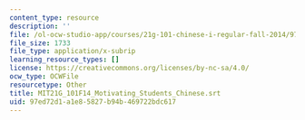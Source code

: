 ```yaml
---
content_type: resource
description: ''
file: /ol-ocw-studio-app/courses/21g-101-chinese-i-regular-fall-2014/97ed72d1a1e85827b94b469722bdc617_MIT21G_101F14_Motivating_Students_Chinese.vtt
file_size: 1733
file_type: application/x-subrip
learning_resource_types: []
license: https://creativecommons.org/licenses/by-nc-sa/4.0/
ocw_type: OCWFile
resourcetype: Other
title: MIT21G_101F14_Motivating_Students_Chinese.srt
uid: 97ed72d1-a1e8-5827-b94b-469722bdc617
---
```


